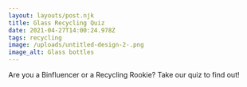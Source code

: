 ```yaml
---
layout: layouts/post.njk
title: Glass Recycling Quiz
date: 2021-04-27T14:00:24.978Z
tags: recycling
image: /uploads/untitled-design-2-.png
image_alt: Glass bottles
---
```

Are you a Binfluencer or a Recycling Rookie? Take our quiz to find out!

<div class="involveme_embed" data-project="glassrecycling" "width:100%"><script src="https://zwl.involve.me/embed"></script></div>
